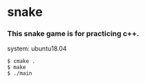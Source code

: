 # snake
### This snake game is for practicing c++.
system: ubuntu18.04

```
$ cmake .
$ make
$ ./main
```
